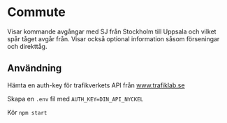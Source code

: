 # Commute

Visar kommande avgångar med SJ från Stockholm till Uppsala och vilket spår tåget avgår från. Visar också optional information såsom förseningar och direkttåg.

## Användning

Hämta en auth-key för trafikverkets API från www.trafiklab.se

Skapa en `.env` fil med `AUTH_KEY=DIN_API_NYCKEL`

Kör `npm start`
